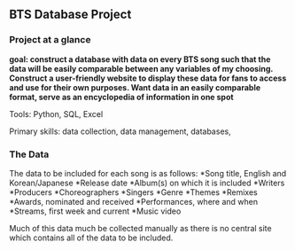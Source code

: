 ## BTS Database Project

### Project at a glance
**goal: construct a database with data on every BTS song such that the data will be easily comparable between any variables of my choosing. Construct a user-friendly website to display these data for fans to access and use for their own purposes.
Want data in an easily comparable format, serve as an encyclopedia of information in one spot**

Tools: Python, SQL, Excel

Primary skills: data collection, data management, databases, 

### The Data
The data to be included for each song is as follows:
  *Song title, English and Korean/Japanese
  *Release date
  *Album(s) on which it is included
  *Writers
  *Producers
  *Choreographers
  *Singers
  *Genre
  *Themes
  *Remixes
  *Awards, nominated and received 
  *Performances, where and when
  *Streams, first week and current
  *Music video
  
  Much of this data much be collected manually as there is no central site which contains all of the data to be included.

